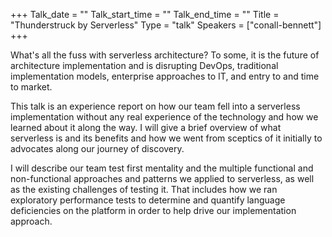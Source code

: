 +++
Talk_date = ""
Talk_start_time = ""
Talk_end_time = ""
Title = "Thunderstruck by Serverless"
Type = "talk"
Speakers = ["conall-bennett"]
+++

<p>What's all the fuss with serverless architecture? To some, it is the future of architecture implementation and is disrupting DevOps, traditional implementation models, enterprise approaches to IT, and entry to and time to market.</p>

<p>This talk is an experience report on how our team fell into a serverless implementation without any real experience of the technology and how we learned about it along the way. I will give a brief overview of what serverless is and its benefits and how we went from sceptics of it initially to advocates along our journey of discovery.</p>

<p>I will describe our team test first mentality and the multiple functional and non-functional approaches and patterns we applied to serverless, as well as the existing challenges of testing it. That includes how we ran exploratory performance tests to determine and quantify language deficiencies on the platform in order to help drive our implementation approach.</p>
